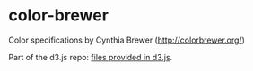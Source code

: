 color-brewer
============

Color specifications by Cynthia Brewer (http://colorbrewer.org/)

Part of the d3.js repo: [files provided in d3.js](https://github.com/mbostock/d3/tree/master/lib/colorbrewer).